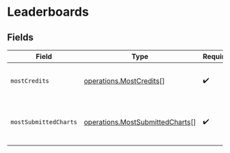 # Leaderboards


## Fields

| Field                                                                              | Type                                                                               | Required                                                                           | Description                                                                        |
| ---------------------------------------------------------------------------------- | ---------------------------------------------------------------------------------- | ---------------------------------------------------------------------------------- | ---------------------------------------------------------------------------------- |
| `mostCredits`                                                                      | [operations.MostCredits](../../models/operations/mostcredits.md)[]                 | :heavy_check_mark:                                                                 | Top agents with the most credits.                                                  |
| `mostSubmittedCharts`                                                              | [operations.MostSubmittedCharts](../../models/operations/mostsubmittedcharts.md)[] | :heavy_check_mark:                                                                 | Top agents with the most charted submitted.                                        |